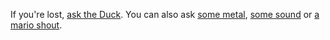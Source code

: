 <!-- ___________________________________________________________________________________________ -->


If you're lost, [ask the Duck][1]. You can also ask [some metal][2], [some sound][3] or 
[a mario shout][4].

<!-- --- -->

<!-- But you also may very well [read my blog][blog]. -->



[1]: https://duckduckgo.com
[2]: https://www.google.com
[3]: https://www.bing.com
[4]: https://search.yahoo.com

[blog]: ?page=blog